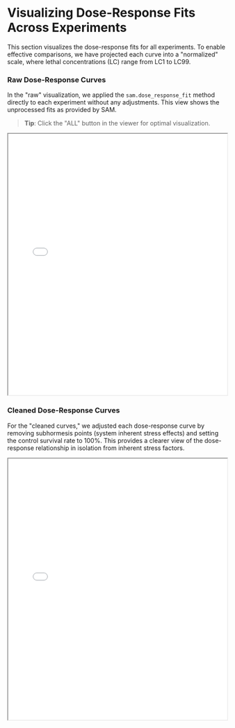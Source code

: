 # Visualizing Dose-Response Fits Across Experiments

This section visualizes the dose-response fits for all experiments. To enable effective comparisons, we have projected each curve into a "normalized" scale, where lethal concentrations (LC) range from LC1 to LC99.

### Raw Dose-Response Curves
In the "raw" visualization, we applied the `sam.dose_response_fit` method directly to each experiment without any adjustments. This view shows the unprocessed fits as provided by SAM.

> **Tip**: Click the "ALL" button in the viewer for optimal visualization.
<iframe src="imgs/dose_response_curves/raw_dosecurves.html" width="100%"height="600px" style="max-width: 1200px;"></iframe>

### Cleaned Dose-Response Curves
For the "cleaned curves," we adjusted each dose-response curve by removing subhormesis points (system inherent stress effects) and setting the control survival rate to 100%. This provides a clearer view of the dose-response relationship in isolation from inherent stress factors.

<iframe src="imgs/dose_response_curves/cleaned_dosecurves.html" width="100%"height="600px" style="max-width: 1200px;"></iframe>
